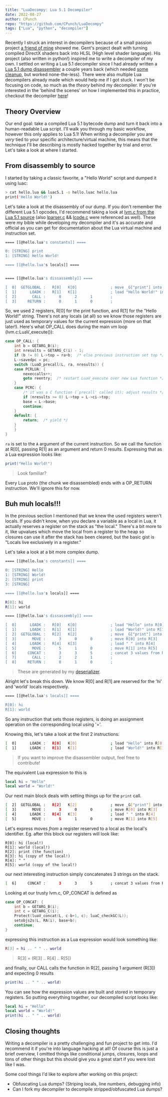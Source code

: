 ```yaml
---
title: "LuaDecompy: Lua 5.1 Decompiler"
date: 2022-08-27
author: CPunch
repo: "https://github.com/CPunch/LuaDecompy"
tags: ["Lua", "python", "decompiler"]
---
```


Recently I struck an interest in decompilers because of a small passion project [a friend of mine](https://github.com/gsemaj) showed me. Gent's project dealt with turning compiled DirectX shaders back into HLSL (High level shader language). His project (also written in python!) inspired me to write a decompiler of my own. I settled on writing a Lua 5.1 decompiler since I had already written a [Lua 5.1 dump disassembler](/pages/lua-bytecode-parser) a couple years back (which needed [some cleanup](https://github.com/CPunch/LuaDecompy/commits/main/lundump.py), but worked none-the-less). There were also multiple Lua decompilers already made which would help me if I got stuck. I won't be focusing on code, so much as the *theory* behind my decompiler. If you're interested in the 'behind the scenes' on how I implemented this in practice, checkout the decompiler [here](https://github.com/CPunch/LuaDecompy/blob/main/lparser.py)!

## Theory Overview
Our end goal: take a compiled Lua 5.1 bytecode dump and turn it back into a human-readable Lua script. I'll walk you through my basic workflow, however this only applies to Lua 5.1! When writing a decompiler you are *very* tied to your specific architecture/virtual machine, this means that the technique I'll be describing is mostly hacked together by trial and error. Let's take a look at where I started.

## From disassembly to source
I started by taking a classic favorite, a "Hello World" script and dumped it using luac:

```sh
> cat hello.lua && luac5.1 -o hello.luac hello.lua
print('Hello World!')
```

Let's take a look at the disassembly of our dump. If you don't remember the different Lua 5.1 opcodes, I'd recommend taking a look at [lvm.c from the Lua 5.1 source](https://www.lua.org/source/5.1/lvm.c.html) (also [lparser.c](https://www.lua.org/source/5.1/lparser.c.html) && [lcode.c](https://www.lua.org/source/5.1/lcode.c.html) were referenced as well). These were my bible while developing my decompiler and it's as accurate and official as you can get for documentation about the Lua virtual machine and instruction set.

```sh
==== [[@hello.lua's constants]] ====

0: [STRING] print
1: [STRING] Hello World!

==== [[@hello.lua's locals]] ====


==== [[@hello.lua's dissassembly]] ====

[  0]  GETGLOBAL :   R[0]   K[0]               ; move _G["print"] into R[0]
[  1]      LOADK :   R[1]   K[1]               ; load "Hello World!" into R[1]
[  2]       CALL :      0      2      1        ; 
[  3]     RETURN :      0      1      0        ;
```

So, we used 2 registers, R[0] for the print function, and R[1] for the "Hello World!" string. There's not any locals (at all) so we know those registers are just used as temporary values for the current expression (more on that later!). Here's what OP_CALL does during the main vm loop (lvm.c:LuaV_execute()):

```C
case OP_CALL: {
    int b = GETARG_B(i);
    int nresults = GETARG_C(i) - 1;
    if (b != 0) L->top = ra+b;  /* else previous instruction set top */
    L->savedpc = pc;
    switch (LuaD_precall(L, ra, nresults)) {
    case PCRLUA: {
        nexeccalls++;
        goto reentry;  /* restart LuaV_execute over new Lua function */
    }
    case PCRC: {
        /* it was a C function (`precall' called it); adjust results */
        if (nresults >= 0) L->top = L->ci->top;
        base = L->base;
        continue;
    }
    default: {
        return;  /* yield */
    }
    }
}
```

`ra` is set to the `A` argument of the current instruction. So we call the function at R[0], passing R[1] as an argument and return 0 results. Expressing that as a Lua expression looks like:

```Lua
print("Hello World!")
```
> Look familiar?

Every Lua proto (the chunk we disassembled) ends with a OP_RETURN instruction. We'll ignore this for now.

## Buh muh locals!!!
In the previous section I mentioned that we knew the used registers weren't locals. If you didn't know, when you declare a variable as a local in Lua, it actually reserves a register on the stack as "the local." There's a bit more to it, like upvalues which move the local from a register to the heap so closures can use it after the stack has been cleared, but the basic gist is "Locals live exclusively in a register."

Let's take a look at a bit more complex dump.
```sh
==== [[@hello.lua's constants]] ====

0: [STRING] Hello
1: [STRING] World!
2: [STRING] print
3: [STRING]  

==== [[@hello.lua's locals]] ====

R[0]: hi
R[1]: world

==== [[@hello.lua's dissassembly]] ====

[  0]      LOADK :   R[0]   K[0]               ; load "Hello" into R[0]
[  1]      LOADK :   R[1]   K[1]               ; load "World!" into R[1]
[  2]  GETGLOBAL :   R[2]   K[2]               ; move _G["print"] into R[2]
[  3]       MOVE :      3      0      0        ; move R[0] into R[3]
[  4]      LOADK :   R[4]   K[3]               ; load " " into R[4]
[  5]       MOVE :      5      1      0        ; move R[1] into R[5]
[  6]     CONCAT :      3      3      5        ; concat 3 values from R[3] to R[5], store into R[3]
[  7]       CALL :      2      2      1        ; 
[  8]     RETURN :      0      1      0        ; 
```
> These are generated by my [deserializer](https://github.com/CPunch/LuaDecompy/commits/main/lundump.py).

Alright let's break this down. We know R[0] and R[1] are reserved for the 'hi' and 'world' locals respectively.
```sh
==== [[@hello.lua's locals]] ====

R[0]: hi
R[1]: world
```

So any instruction that sets those registers, is doing an assignment operation on the corresponding local using '='.

Knowing this, let's take a look at the first 2 instructions:
```sh
[  0]      LOADK :   R[0]   K[0]               ; load "Hello" into R[0]
[  1]      LOADK :   R[1]   K[1]               ; load "World!" into R[1]
```
> If you want to improve the disassembler output, feel free to contribute!

The equivalent Lua expression to this is
```Lua
local hi = "Hello"
local world = "World!"
```

Our next main block deals with setting things up for the `print` call.
```sh
[  2]  GETGLOBAL :   R[2]   K[2]               ; move _G["print"] into R[2]
[  3]       MOVE :      3      0      0        ; move R[0] into R[3]
[  4]      LOADK :   R[4]   K[3]               ; load " " into R[4]
[  5]       MOVE :      5      1      0        ; move R[1] into R[5]
```

Let's express moves *from* a register reserved to a local as the local's identifier. Eg. after this block our registers will look like:
```
R[0]: hi (local!)
R[1]: world (local!)
R[2]: print (the function)
R[3]: hi (copy of the local!)
R[4]: " "
R[5]: world (copy of the local!)
```

our next interesting instruction simply concatenates 3 strings on the stack.
```sh
[  6]     CONCAT :      3      3      5        ; concat 3 values from R[3] to R[5], store into R[3]
```

Looking at our trusty lvm.c, OP_CONCAT is defined as
```C
case OP_CONCAT: {
    int b = GETARG_B(i);
    int c = GETARG_C(i);
    Protect(luaV_concat(L, c-b+1, c); luaC_checkGC(L));
    setobjs2s(L, RA(i), base+b);
    continue;
}
```

expressing this instruction as a Lua expression would look something like:
```Lua
R[3] = hi .. " " .. world
```
> R[3] = (R[3] .. R[4] .. R[5])

and finally, our CALL calls the function in R[2], passing 1 argument (R[3]) and expecting 0 results
```Lua
print(hi .. " " .. world)
```

You can see how the expression values are built and stored in temporary registers. So putting everything together, our decompiled script looks like:
```Lua
local hi = "Hello"
local world = "World!"
print(hi .. " " .. world)
```

## Closing thoughts
Writing a decompiler is a pretty challenging and fun project to get into. I'd recommend it if you're into language hacking at all! Of course this is just a brief overview, I omitted things like conditional jumps, closures, loops and tons of other things but this should give you a great start if you were lost like I was.

Some cool things I'd like to explore after working on this project:
- Obfuscating Lua dumps? (Striping locals, line numbers, debugging info)
- Can I fork my decompiler to decompile stripped/obfuscated Lua dumps?